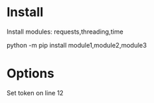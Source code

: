 # Install
Install modules: requests,threading,time

python -m pip install module1,module2,module3

# Options
Set token on line 12
